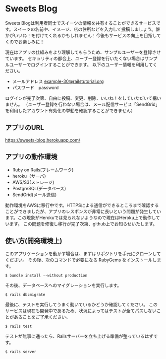# Sweets Blog

Sweets Blogは利用者同士でスイーツの情報を共有することができるサービスです。スイーツの名前や、イメージ、店の住所などを入力して投稿しましょう。誰かがいいね！を付けてくれるかもしれません！今後もサービスの向上を目指してくのでお楽しみに！

現在はアプリの仕組みをより理解してもらうため、サンプルユーザーを登録させています。
セキュリティの都合上、ユーザー登録を行いたくない場合はサンプルユーザーでログインすることができます。
以下のユーザー情報を利用してください。
- メールアドレス example-30@railstutorial.org
- パスワード　password

ログインが完了次第、自由に投稿、変更、削除、いいね！をしていただいて構いません。
（ユーザー登録を行わない場合は、メール配信サービス「SendGrid」を利用したアカウント有効化の挙動を確認することができません）

## アプリのURL
https://sweets-blog.herokuapp.com/

## アプリの動作環境
- Ruby on Rails(フレームワーク)
- heroku（サーバ）
- AWS/S3(ストレージ)
- PostgreSQL(データベース）
- SendGrid(メール送信)

動作環境をAWSに移行中です。HTTPSによる通信ができるところまで確認することができましたが、アプリのレスポンスが非常に長いという問題が発生しています。この現象がHerokuでは見られないようなので現在はHeroku上で動作しています。
この問題を修復し移行が完了次第、github上でお知らせいたします。

## 使い方(開発環境上)

このアプリケーションを動かす場合は、まずはリポジトリを手元にクローンしてください。
その後、次のコマンドで必要になる RubyGems をインストールします。

```
$ bundle install --without production
```

その後、データベースへのマイグレーションを実行します。

```
$ rails db:migrate
```

最後に、テストを実行してうまく動いているかどうか確認してください。
このサービスは現在も開発中であるため、状況によってはテストが全てパスしないことがあることをご了承ください。
```
$ rails test
```

テストが無事に通ったら、Railsサーバーを立ち上げる準備が整っているはずです。

```
$ rails server
```
